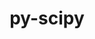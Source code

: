 ---
title: "py-scipy"
layout: cache
categories: [package, develop-2024-05-12]
meta: {"versions": ["1.12.0", "1.13.0"], "compilers": ["apple-clang@=15.0.0", "gcc@=11.1.0", "gcc@=11.4.0", "gcc@=12.3.0", "gcc@=9.4.0", "oneapi@=2024.0.0"], "oss": ["ubuntu20.04", "ubuntu22.04", "ventura"], "platforms": ["darwin", "linux"], "targets": ["aarch64", "neoverse_v1", "neoverse_v2", "ppc64le", "x86_64_v3"], "stacks": ["data-vis-sdk", "e4s", "e4s-neoverse-v2", "e4s-neoverse_v1", "e4s-oneapi", "e4s-power", "ml-darwin-aarch64-mps", "ml-linux-x86_64-cpu", "ml-linux-x86_64-cuda", "root", "tutorial"], "num_specs": 21, "num_specs_by_stack": {"root": 21, "ml-darwin-aarch64-mps": 3, "e4s-power": 2, "data-vis-sdk": 1, "e4s-neoverse_v1": 2, "e4s-neoverse-v2": 2, "e4s": 3, "ml-linux-x86_64-cuda": 5, "ml-linux-x86_64-cpu": 5, "tutorial": 1, "e4s-oneapi": 2}}
spec_details: [{"hash": "7qckmeiy5e3seblakjeuuiruflv2wy5o", "compiler": "apple-clang@=15.0.0", "versions": ["1.13.0"], "os": "ventura", "platform": "darwin", "target": "aarch64", "variants": ["build_system=python_pip"], "stacks": ["root", "ml-darwin-aarch64-mps"], "size": "-", "tarball": "https://binaries.spack.io/develop-2024-05-12/build_cache/darwin-ventura-aarch64/apple-clang-15.0.0/py-scipy-1.13.0/darwin-ventura-aarch64-apple-clang-15.0.0-py-scipy-1.13.0-7qckmeiy5e3seblakjeuuiruflv2wy5o.spack"}, {"hash": "zys4pl6rgg24gk5qczmnhvnqfgtx335c", "compiler": "apple-clang@=15.0.0", "versions": ["1.12.0"], "os": "ventura", "platform": "darwin", "target": "aarch64", "variants": ["build_system=python_pip"], "stacks": ["root", "ml-darwin-aarch64-mps"], "size": "-", "tarball": "https://binaries.spack.io/develop-2024-05-12/build_cache/darwin-ventura-aarch64/apple-clang-15.0.0/py-scipy-1.12.0/darwin-ventura-aarch64-apple-clang-15.0.0-py-scipy-1.12.0-zys4pl6rgg24gk5qczmnhvnqfgtx335c.spack"}, {"hash": "5ggodwqf7hbmjfjqjnb2raal6zqbkibj", "compiler": "apple-clang@=15.0.0", "versions": ["1.13.0"], "os": "ventura", "platform": "darwin", "target": "aarch64", "variants": ["build_system=python_pip"], "stacks": ["root", "ml-darwin-aarch64-mps"], "size": "-", "tarball": "https://binaries.spack.io/develop-2024-05-12/build_cache/darwin-ventura-aarch64/apple-clang-15.0.0/py-scipy-1.13.0/darwin-ventura-aarch64-apple-clang-15.0.0-py-scipy-1.13.0-5ggodwqf7hbmjfjqjnb2raal6zqbkibj.spack"}, {"hash": "bqh2gktx4exymwyjxeqts276r6axn5z6", "compiler": "gcc@=9.4.0", "versions": ["1.13.0"], "os": "ubuntu20.04", "platform": "linux", "target": "ppc64le", "variants": ["build_system=python_pip"], "stacks": ["root", "e4s-power"], "size": "-", "tarball": "https://binaries.spack.io/develop-2024-05-12/build_cache/linux-ubuntu20.04-ppc64le/gcc-9.4.0/py-scipy-1.13.0/linux-ubuntu20.04-ppc64le-gcc-9.4.0-py-scipy-1.13.0-bqh2gktx4exymwyjxeqts276r6axn5z6.spack"}, {"hash": "5m7ek4ewydhgeubdkd56f5wvvnjv6dbs", "compiler": "gcc@=9.4.0", "versions": ["1.13.0"], "os": "ubuntu20.04", "platform": "linux", "target": "ppc64le", "variants": ["build_system=python_pip"], "stacks": ["root", "e4s-power"], "size": "-", "tarball": "https://binaries.spack.io/develop-2024-05-12/build_cache/linux-ubuntu20.04-ppc64le/gcc-9.4.0/py-scipy-1.13.0/linux-ubuntu20.04-ppc64le-gcc-9.4.0-py-scipy-1.13.0-5m7ek4ewydhgeubdkd56f5wvvnjv6dbs.spack"}, {"hash": "q2o6eongrvaloq5j2h4w7ojmwdvo3nf3", "compiler": "gcc@=11.1.0", "versions": ["1.13.0"], "os": "ubuntu20.04", "platform": "linux", "target": "x86_64_v3", "variants": ["build_system=python_pip"], "stacks": ["root", "data-vis-sdk"], "size": "-", "tarball": "https://binaries.spack.io/develop-2024-05-12/build_cache/linux-ubuntu20.04-x86_64_v3/gcc-11.1.0/py-scipy-1.13.0/linux-ubuntu20.04-x86_64_v3-gcc-11.1.0-py-scipy-1.13.0-q2o6eongrvaloq5j2h4w7ojmwdvo3nf3.spack"}, {"hash": "bn6hdgkxrvhycekq6u5vkiclyab3odds", "compiler": "gcc@=11.4.0", "versions": ["1.13.0"], "os": "ubuntu22.04", "platform": "linux", "target": "neoverse_v1", "variants": ["build_system=python_pip"], "stacks": ["e4s-neoverse_v1", "root"], "size": "-", "tarball": "https://binaries.spack.io/develop-2024-05-12/build_cache/linux-ubuntu22.04-neoverse_v1/gcc-11.4.0/py-scipy-1.13.0/linux-ubuntu22.04-neoverse_v1-gcc-11.4.0-py-scipy-1.13.0-bn6hdgkxrvhycekq6u5vkiclyab3odds.spack"}, {"hash": "nyxb7skh5gc4ov2dvbwlupmxzkgvrm6a", "compiler": "gcc@=11.4.0", "versions": ["1.13.0"], "os": "ubuntu22.04", "platform": "linux", "target": "neoverse_v1", "variants": ["build_system=python_pip"], "stacks": ["e4s-neoverse_v1", "root"], "size": "-", "tarball": "https://binaries.spack.io/develop-2024-05-12/build_cache/linux-ubuntu22.04-neoverse_v1/gcc-11.4.0/py-scipy-1.13.0/linux-ubuntu22.04-neoverse_v1-gcc-11.4.0-py-scipy-1.13.0-nyxb7skh5gc4ov2dvbwlupmxzkgvrm6a.spack"}, {"hash": "bpvm4lw2u56wvngn4q4oiivrpon4vsjb", "compiler": "gcc@=11.4.0", "versions": ["1.13.0"], "os": "ubuntu22.04", "platform": "linux", "target": "neoverse_v2", "variants": ["build_system=python_pip"], "stacks": ["e4s-neoverse-v2", "root"], "size": "-", "tarball": "https://binaries.spack.io/develop-2024-05-12/build_cache/linux-ubuntu22.04-neoverse_v2/gcc-11.4.0/py-scipy-1.13.0/linux-ubuntu22.04-neoverse_v2-gcc-11.4.0-py-scipy-1.13.0-bpvm4lw2u56wvngn4q4oiivrpon4vsjb.spack"}, {"hash": "d75curdzciuo42ffreftcvwrqa3wnfjo", "compiler": "gcc@=11.4.0", "versions": ["1.13.0"], "os": "ubuntu22.04", "platform": "linux", "target": "neoverse_v2", "variants": ["build_system=python_pip"], "stacks": ["e4s-neoverse-v2", "root"], "size": "-", "tarball": "https://binaries.spack.io/develop-2024-05-12/build_cache/linux-ubuntu22.04-neoverse_v2/gcc-11.4.0/py-scipy-1.13.0/linux-ubuntu22.04-neoverse_v2-gcc-11.4.0-py-scipy-1.13.0-d75curdzciuo42ffreftcvwrqa3wnfjo.spack"}, {"hash": "tqtw4ksxlhbybqbriqn6zn3uomo3htu2", "compiler": "gcc@=11.4.0", "versions": ["1.13.0"], "os": "ubuntu22.04", "platform": "linux", "target": "x86_64_v3", "variants": ["build_system=python_pip"], "stacks": ["root", "e4s"], "size": "-", "tarball": "https://binaries.spack.io/develop-2024-05-12/build_cache/linux-ubuntu22.04-x86_64_v3/gcc-11.4.0/py-scipy-1.13.0/linux-ubuntu22.04-x86_64_v3-gcc-11.4.0-py-scipy-1.13.0-tqtw4ksxlhbybqbriqn6zn3uomo3htu2.spack"}, {"hash": "wqtfek5lr433m5dok2nt7uolubj5qnar", "compiler": "gcc@=11.4.0", "versions": ["1.13.0"], "os": "ubuntu22.04", "platform": "linux", "target": "x86_64_v3", "variants": ["build_system=python_pip"], "stacks": ["root", "e4s"], "size": "-", "tarball": "https://binaries.spack.io/develop-2024-05-12/build_cache/linux-ubuntu22.04-x86_64_v3/gcc-11.4.0/py-scipy-1.13.0/linux-ubuntu22.04-x86_64_v3-gcc-11.4.0-py-scipy-1.13.0-wqtfek5lr433m5dok2nt7uolubj5qnar.spack"}, {"hash": "2ew7vy7qh222fh6inhhi476fq5pykmms", "compiler": "gcc@=11.4.0", "versions": ["1.13.0"], "os": "ubuntu22.04", "platform": "linux", "target": "x86_64_v3", "variants": ["build_system=python_pip"], "stacks": ["ml-linux-x86_64-cuda", "root", "ml-linux-x86_64-cpu"], "size": "-", "tarball": "https://binaries.spack.io/develop-2024-05-12/build_cache/linux-ubuntu22.04-x86_64_v3/gcc-11.4.0/py-scipy-1.13.0/linux-ubuntu22.04-x86_64_v3-gcc-11.4.0-py-scipy-1.13.0-2ew7vy7qh222fh6inhhi476fq5pykmms.spack"}, {"hash": "o3xri7hmsgtdc6ysn6wb3rd34ip26ktj", "compiler": "gcc@=11.4.0", "versions": ["1.13.0"], "os": "ubuntu22.04", "platform": "linux", "target": "x86_64_v3", "variants": ["build_system=python_pip"], "stacks": ["root", "e4s"], "size": "-", "tarball": "https://binaries.spack.io/develop-2024-05-12/build_cache/linux-ubuntu22.04-x86_64_v3/gcc-11.4.0/py-scipy-1.13.0/linux-ubuntu22.04-x86_64_v3-gcc-11.4.0-py-scipy-1.13.0-o3xri7hmsgtdc6ysn6wb3rd34ip26ktj.spack"}, {"hash": "ixdmhrqw34qm5elal3x2d7yxrw5jiat2", "compiler": "gcc@=11.4.0", "versions": ["1.13.0"], "os": "ubuntu22.04", "platform": "linux", "target": "x86_64_v3", "variants": ["build_system=python_pip"], "stacks": ["ml-linux-x86_64-cuda", "root", "ml-linux-x86_64-cpu"], "size": "-", "tarball": "https://binaries.spack.io/develop-2024-05-12/build_cache/linux-ubuntu22.04-x86_64_v3/gcc-11.4.0/py-scipy-1.13.0/linux-ubuntu22.04-x86_64_v3-gcc-11.4.0-py-scipy-1.13.0-ixdmhrqw34qm5elal3x2d7yxrw5jiat2.spack"}, {"hash": "ygueuh6xlemgjsihj7srvmjeyn65g6hp", "compiler": "gcc@=11.4.0", "versions": ["1.12.0"], "os": "ubuntu22.04", "platform": "linux", "target": "x86_64_v3", "variants": ["build_system=python_pip"], "stacks": ["ml-linux-x86_64-cuda", "root", "ml-linux-x86_64-cpu"], "size": "-", "tarball": "https://binaries.spack.io/develop-2024-05-12/build_cache/linux-ubuntu22.04-x86_64_v3/gcc-11.4.0/py-scipy-1.12.0/linux-ubuntu22.04-x86_64_v3-gcc-11.4.0-py-scipy-1.12.0-ygueuh6xlemgjsihj7srvmjeyn65g6hp.spack"}, {"hash": "d3wm6ba7uhkkklwkvqksxkgh6wj7qfur", "compiler": "gcc@=11.4.0", "versions": ["1.13.0"], "os": "ubuntu22.04", "platform": "linux", "target": "x86_64_v3", "variants": ["build_system=python_pip"], "stacks": ["ml-linux-x86_64-cuda", "root", "ml-linux-x86_64-cpu"], "size": "-", "tarball": "https://binaries.spack.io/develop-2024-05-12/build_cache/linux-ubuntu22.04-x86_64_v3/gcc-11.4.0/py-scipy-1.13.0/linux-ubuntu22.04-x86_64_v3-gcc-11.4.0-py-scipy-1.13.0-d3wm6ba7uhkkklwkvqksxkgh6wj7qfur.spack"}, {"hash": "635fbiriqtbqmf3kogvxt2lqowwgk575", "compiler": "gcc@=11.4.0", "versions": ["1.13.0"], "os": "ubuntu22.04", "platform": "linux", "target": "x86_64_v3", "variants": ["build_system=python_pip"], "stacks": ["ml-linux-x86_64-cuda", "root", "ml-linux-x86_64-cpu"], "size": "-", "tarball": "https://binaries.spack.io/develop-2024-05-12/build_cache/linux-ubuntu22.04-x86_64_v3/gcc-11.4.0/py-scipy-1.13.0/linux-ubuntu22.04-x86_64_v3-gcc-11.4.0-py-scipy-1.13.0-635fbiriqtbqmf3kogvxt2lqowwgk575.spack"}, {"hash": "wf5qm4xlttfrzeblt5kvak5dqe6foobe", "compiler": "gcc@=12.3.0", "versions": ["1.13.0"], "os": "ubuntu22.04", "platform": "linux", "target": "x86_64_v3", "variants": ["build_system=python_pip"], "stacks": ["root", "tutorial"], "size": "-", "tarball": "https://binaries.spack.io/develop-2024-05-12/build_cache/linux-ubuntu22.04-x86_64_v3/gcc-12.3.0/py-scipy-1.13.0/linux-ubuntu22.04-x86_64_v3-gcc-12.3.0-py-scipy-1.13.0-wf5qm4xlttfrzeblt5kvak5dqe6foobe.spack"}, {"hash": "jk6zfva35kcb3aormrllp77yuspqbb32", "compiler": "oneapi@=2024.0.0", "versions": ["1.13.0"], "os": "ubuntu22.04", "platform": "linux", "target": "x86_64_v3", "variants": ["build_system=python_pip"], "stacks": ["root", "e4s-oneapi"], "size": "-", "tarball": "https://binaries.spack.io/develop-2024-05-12/build_cache/linux-ubuntu22.04-x86_64_v3/oneapi-2024.0.0/py-scipy-1.13.0/linux-ubuntu22.04-x86_64_v3-oneapi-2024.0.0-py-scipy-1.13.0-jk6zfva35kcb3aormrllp77yuspqbb32.spack"}, {"hash": "klhrqp7kyo5gtujxnn56qrx4xk7yoqye", "compiler": "oneapi@=2024.0.0", "versions": ["1.13.0"], "os": "ubuntu22.04", "platform": "linux", "target": "x86_64_v3", "variants": ["build_system=python_pip"], "stacks": ["root", "e4s-oneapi"], "size": "-", "tarball": "https://binaries.spack.io/develop-2024-05-12/build_cache/linux-ubuntu22.04-x86_64_v3/oneapi-2024.0.0/py-scipy-1.13.0/linux-ubuntu22.04-x86_64_v3-oneapi-2024.0.0-py-scipy-1.13.0-klhrqp7kyo5gtujxnn56qrx4xk7yoqye.spack"}]
---